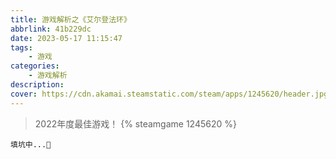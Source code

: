 ```yaml
---
title: 游戏解析之《艾尔登法环》
abbrlink: 41b229dc
date: 2023-05-17 11:15:47
tags: 
    - 游戏
categories:
    - 游戏解析
description:
cover: https://cdn.akamai.steamstatic.com/steam/apps/1245620/header.jpg?t=1683618443
---
```

> 2022年度最佳游戏！
{% steamgame 1245620 %}

`填坑中...🚀`